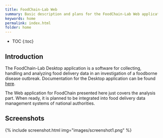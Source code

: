 ```yaml
---
title: FoodChain-Lab Web
summary: Basic description and plans for the FoodChain-Lab Web application.
keywords: home
permalink: index.html
folder: home
---
```


* TOC
{:toc}

## Introduction

The FoodChain-Lab Desktop application is a software for collecting, handling and analyzing food delivery data in an investigation
of a foodborne disease outbreak. Documentation for the Desktop application can be found [here](https://foodrisklabs.bfr.bund.de/index.php/foodchain-lab/).

The Web application for FoodChain presented here just covers the analysis part. When ready, it is planned to be integrated into food delivery data management 
systems of national authorities.

## Screenshots

{% include screenshot.html img="images/screenshot1.png" %}

